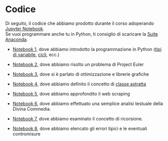 
# Codice

Di seguito, il codice che abbiamo prodotto durante il corso adoperando [Jupyter Notebook](https://jupyter.org/). <br>
Se vuoi programmare anche tu in Python, ti consiglio di scaricare la [Suite Anaconda](https://www.anaconda.com/products/distribution).


- [Notebook 1](https://nbviewer.org/github/profdg92/aibprova1/blob/master/jupyter_code/1_wingardium_leviosa.ipynb), dove abbiamo introdotto la programmazione in Python ([tipi di variabile](https://www.youtube.com/watch?v=8zlTWxga6F8&t=560s), [cicli](https://www.youtube.com/watch?v=8zlTWxga6F8&t=2478s), ecc.)

- [Notebook 2](https://nbviewer.org/github/profdg92/aibprova1/blob/master/jupyter_code/2_dont_worry_be_lazy.ipynb), dove abbiamo risolto un problema di Project Euler

- [Notebook 3](https://nbviewer.org/github/profdg92/aibprova1/blob/master/jupyter_code/3_achille_e_la_tartaruga.ipynb), dove si è parlato di ottimizzazione e librerie grafiche

- [Notebook 4](https://nbviewer.org/github/profdg92/aibprova1/blob/master/jupyter_code/4_la_classe_non_e_acqua.ipynb), dove abbiamo definito il concetto di [classe astratta](https://www.programmareinpython.it/video-corso-python-programmazione-a-oggetti/01-classi-e-istanze/)

- [Notebook 5](https://nbviewer.org/github/profdg92/aibprova1/blob/master/jupyter_code/5_web_scraping.ipynb), dove abbiamo approfondito il web scraping

- [Notebook 6](https://nbviewer.org/github/profdg92/aibprova1/blob/master/jupyter_code/6_analisi_testuale.ipynb), dove abbiamo effettuato una semplice analisi testuale della Divina Commedia.

- [Notebook 7](https://nbviewer.org/github/profdg92/aibprova1/blob/master/jupyter_code/7_ricorsione.ipynb), dove abbiamo esaminato il concetto di ricorsione.

- [Notebook 8](https://nbviewer.org/github/profdg92/aibprova1/blob/master/jupyter_code/8_errori.ipynb), dove abbiamo elencato gli errori tipici e le eventuali contromisure
